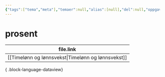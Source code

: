 ```yaml
---
{"tags":["tema","meta"],"temaer":null,"alias":[null],"del":null,"oppgave":null,"fag":null,"eksamen":null,"dg-publish":true,"title":"prosent","date":"2023-06-01","modified":"2023-06-01","permalink":"/temaer/prosent/","dgPassFrontmatter":true}
---
```



# prosent
| file.link                                             |
| ----------------------------------------------------- |
| [[Timelønn og lønnsvekst\|Timelønn og lønnsvekst]] |

{ .block-language-dataview}
